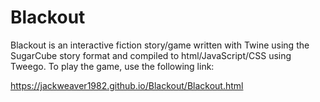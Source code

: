 # Blackout
 
Blackout is an interactive fiction story/game written with Twine using the SugarCube story format and compiled to html/JavaScript/CSS using Tweego. To play the game, use the following link:

https://jackweaver1982.github.io/Blackout/Blackout.html
